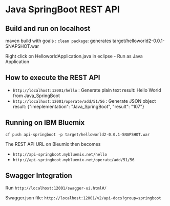 # Java  SpringBoot REST API

## Build and run on localhost
maven build with goals : `clean package`: generates target/helloworld2-0.0.1-SNAPSHOT.war

Right click on HelloworldApplication.java in eclipse - Run as Java Application

## How to execute the REST API
- `http://localhost:12001/hello` : Generate plain text result: Hello World from Java_SpringBoot
- `http://localhost:12001/operate/add/51/56` : Generate JSON object result: {"imeplementation": "Java_SpringBoot", "result": "107"}

## Running on IBM Bluemix
`cf push api-springboot -p target/helloworld2-0.0.1-SNAPSHOT.war`

The REST API URL on Bleumix then becomes 
- `http://api-springboot.mybluemix.net/hello`
- `http://api-springboot.mybluemix.net/operate/add/51/56`

## Swagger Integration

Run `http://localhost:12001/swagger-ui.html#/`

Swagger.json file: `http://localhost:12001/v2/api-docs?group=springboot`
